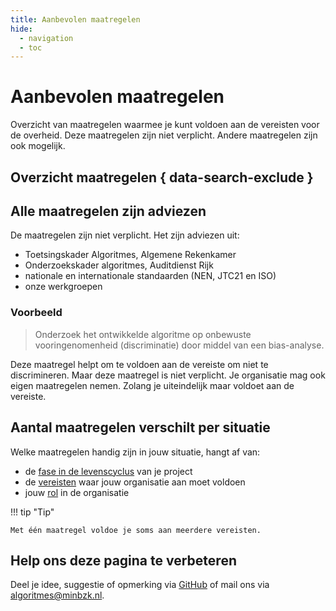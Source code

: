 ```yaml
---
title: Aanbevolen maatregelen
hide:
  - navigation
  - toc
---
```


# Aanbevolen maatregelen
Overzicht van maatregelen waarmee je kunt voldoen aan de vereisten voor de overheid. Deze maatregelen zijn niet verplicht. Andere maatregelen zijn ook mogelijk.

## Overzicht maatregelen { data-search-exclude }

<!-- list_maatregelen -->

## Alle maatregelen zijn adviezen
De maatregelen zijn niet verplicht. Het zijn adviezen uit:

- Toetsingskader Algoritmes, Algemene Rekenkamer
- Onderzoekskader algoritmes, Auditdienst Rijk
- nationale en internationale standaarden (NEN, JTC21 en ISO)
- onze werkgroepen

### Voorbeeld
> Onderzoek het ontwikkelde algoritme op onbewuste vooringenomenheid (discriminatie) door middel van een bias-analyse.

Deze maatregel helpt om te voldoen aan de vereiste om niet te discrimineren. Maar deze maatregel is niet verplicht. Je organisatie mag ook eigen maatregelen nemen. Zolang je uiteindelijk maar voldoet aan de vereiste.
    
## Aantal maatregelen verschilt per situatie
Welke maatregelen handig zijn in jouw situatie, hangt af van:

- de [fase in de levenscyclus](https://minbzk.github.io/Algoritmekader/levenscyclus/) van je project
- de [vereisten](https://minbzk.github.io/Algoritmekader/vereisten/) waar jouw organisatie aan moet voldoen
- jouw [rol](https://minbzk.github.io/Algoritmekader/rollen/) in de organisatie

!!! tip "Tip"

    Met één maatregel voldoe je soms aan meerdere vereisten.

## Help ons deze pagina te verbeteren
Deel je idee, suggestie of opmerking via [GitHub](https://github.com/MinBZK/Algoritmekader/edit/main/docs/maatregelen/index.md) of mail ons via [algoritmes@minbzk.nl](mailto:algoritmes@minbzk.nl).
